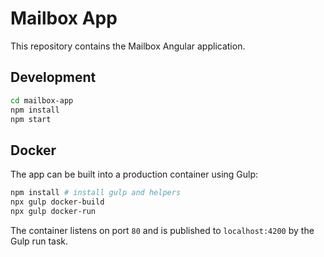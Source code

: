 # Mailbox App

This repository contains the Mailbox Angular application.

## Development

```bash
cd mailbox-app
npm install
npm start
```

## Docker

The app can be built into a production container using Gulp:

```bash
npm install # install gulp and helpers
npx gulp docker-build
npx gulp docker-run
```

The container listens on port `80` and is published to `localhost:4200` by the Gulp run task.
